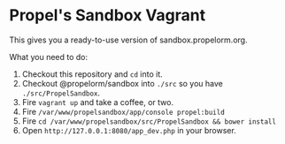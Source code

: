 # Propel's Sandbox Vagrant

This gives you a ready-to-use version of sandbox.propelorm.org.

What you need to do:

1. Checkout this repository and `cd` into it.
2. Checkout @propelorm/sandbox into `./src` so you have `./src/PropelSandbox`.
3. Fire `vagrant up` and take a coffee, or two.
4. Fire `/var/www/propelsandbox/app/console propel:build`
5. Fire `cd /var/www/propelsandbox/src/PropelSandbox && bower install`
6. Open `http://127.0.0.1:8080/app_dev.php` in your browser.
